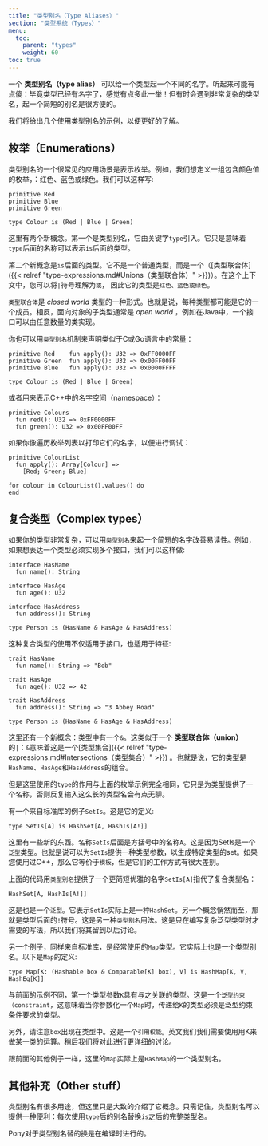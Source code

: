 ```yaml
---
title: "类型别名（Type Aliases）"
section: "类型系统（Types）"
menu:
  toc:
    parent: "types"
    weight: 60
toc: true
---
```


<!-- A __type alias__ is just a way to give a different name to a type. This may sound a bit silly: after all, types already have names! However, Pony can express some complicated types, and it can be convenient to have a short way to talk about them. -->
一个 __类型别名（type alias）__ 可以给一个类型起一个不同的名字。听起来可能有点傻：毕竟类型已经有名字了，感觉有点多此一举！但有时会遇到非常复杂的类型名，起一个简短的别名是很方便的。

<!-- We'll give a couple examples of using type aliases, just to get the feel of them. -->
我们将给出几个使用类型别名的示例，以便更好的了解。

## 枚举（Enumerations）

<!-- One way to use type aliases is to express an enumeration. For example, imagine we want to say something must either be Red, Blue or Green. We could write something like this: -->
类型别名的一个很常见的应用场景是表示枚举。例如，我们想定义一组包含颜色值的枚举，：红色、蓝色或绿色。我们可以这样写:

```pony
primitive Red
primitive Blue
primitive Green

type Colour is (Red | Blue | Green)
```

<!-- There are two new concepts in there. The first is the type alias, introduced with the keyword `type`. It just means that the name that comes after `type` will be translated by the compiler to the type that comes after `is`. -->
这里有两个新概念。第一个是类型别名，它由关键字`type`引入。它只是意味着`type`后面的名称可以表示`is`后面的类型。

<!-- The second new concept is the type that comes after `is`. It's not a single type! Instead, it's a __union__ type. You can read the `|` symbol as __or__ in this context, so the type is "Red or Blue or Green". -->
第二个新概念是`is`后面的类型。它不是一个普通类型，而是一个（[类型联合体]({{< relref "type-expressions.md#Unions（类型联合体）" >}})）。在这个上下文中，您可以将`|`符号理解为`或`， 因此它的类型是`红色、蓝色或绿色`。

<!-- A union type is a form of _closed world_ type. That is, it says every type that can possibly be a member of it. In contrast, object-oriented subtyping is usually _open world_, e.g. in Java, an interface can be implemented by any number of classes. -->
`类型联合体`是 _closed world_ 类型的一种形式。也就是说，每种类型都可能是它的一个成员。相反，面向对象的子类型通常是 _open world_ ，例如在Java中，一个接口可以由任意数量的类实现。

<!-- You can also declare constants like in C or Go like this, -->
你也可以用`类型别名`机制来声明类似于C或Go语言中的常量：
```pony
primitive Red    fun apply(): U32 => 0xFF0000FF
primitive Green  fun apply(): U32 => 0x00FF00FF
primitive Blue   fun apply(): U32 => 0x0000FFFF

type Colour is (Red | Blue | Green)
```

<!-- or namespace them like this -->
或者用来表示C++中的名字空间（namespace）：
```pony
primitive Colours
  fun red(): U32 => 0xFF0000FF
  fun green(): U32 => 0x00FF00FF
```

<!-- You might also want to iterate over the enum like this to print its name for debugging purposes -->
如果你像遍历枚举列表以打印它们的名字，以便进行调试：
```pony
primitive ColourList
  fun apply(): Array[Colour] =>
    [Red; Green; Blue]

for colour in ColourList().values() do
end
```

<!-- ## Complex types -->
## 复合类型（Complex types）

<!-- If a type is complicated, it can be nice to give it a mnemonic name. For example, if we want to say that a type must implement more than one interface, we could say: -->
如果你的类型非常复杂，可以用`类型别名`来起一个简短的名字改善易读性。例如，如果想表达一个类型必须实现多个接口，我们可以这样做:

```pony
interface HasName
  fun name(): String

interface HasAge
  fun age(): U32

interface HasAddress
  fun address(): String

type Person is (HasName & HasAge & HasAddress)
```

<!-- This use of complex types applies to traits, not just interfaces: -->
这种复合类型的使用不仅适用于接口，也适用于特征:

```pony
trait HasName
  fun name(): String => "Bob"

trait HasAge
  fun age(): U32 => 42

trait HasAddress
  fun address(): String => "3 Abbey Road"

type Person is (HasName & HasAge & HasAddress)
```

<!-- There's another new concept here: the type has a `&` in it. This is similar to the `|` of a __union__ type: it means this is an __intersection__ type. That is, it's something that must be _all_ of `HasName`, `HasAge` _and_ `HasAddress`. -->
这里还有一个新概念：类型中有一个`&`。这类似于一个 __类型联合体（union）__ 的`|`：`&`意味着这是一个[类型集合]({{< relref "type-expressions.md#Intersections（类型集合）" >}}) 。也就是说，它的类型是`HasName`、`HasAge`和`HasAddress`的组合。

<!-- But the use of `type` here is exactly the same as the enumeration example above, it's just providing a name for a type that is otherwise a bit tedious to type out over and over. -->
但是这里使用的`type`的作用与上面的枚举示例完全相同，它只是为类型提供了一个名称，否则反复输入这么长的类型名会有点无聊。

<!-- Another example, this time from the standard library, is `SetIs`. Here's the actual definition: -->
有一个来自标准库的例子`SetIs`。这是它的定义:

```pony
type SetIs[A] is HashSet[A, HashIs[A!]]
```

<!-- Again there's something new here. After the name `SetIs` comes the name `A` in square brackets. That's because `SetIs` is a __generic type__. That is, you can give a `SetIs` another type as a parameter, to make specific kinds of set. If you've used Java or C#, this will be pretty familiar. If you've used C++, the equivalent concept is templates, but they work quite differently. -->
这里有一些新的东西。名称`SetIs`后面是方括号中的名称`A`。这是因为SetIs是一个`泛型`类型。也就是说可以为`SetIs`提供一种类型参数，以生成特定类型的set。如果您使用过C++，那么它等价于`模板`，但是它们的工作方式有很大差别。

<!-- And again the use of `type` just provides a more convenient way to refer to the type we're aliasing: -->
上面的代码用`类型别名`提供了一个更简短优雅的名字`SetIs[A]`指代了复合类型名：

```pony
HashSet[A, HashIs[A!]]
```

<!-- That's another __generic type__. It means a `SetIs` is really a kind of `HashSet`. Another concept has snuck in, which is `!` types. This is a type that is the __alias__ of another type. That's tricky stuff that you only need when writing complex generic types, so we'll leave it for later. -->
这是也是一个`泛型`。它表示`SetIs`实际上是一种`HashSet`。另一个概念悄然而至，那就是类型后面的`!`符号。这是另一种`类型别名`用法。这是只在编写复杂泛型类型时才需要的写法，所以我们将其留到以后讨论。

<!-- One more example, again from the standard library, is the `Map` type that gets used a lot. It's actually a type alias. Here's the real definition of `Map`: -->
另一个例子，同样来自标准库，是经常使用的`Map`类型。它实际上也是一个类型别名。以下是`Map`的定义:

```pony
type Map[K: (Hashable box & Comparable[K] box), V] is HashMap[K, V, HashEq[K]]
```

<!-- Unlike our previous example, the first type parameter, `K`, has a type associated with it. This is a __constraint__, which means when you parameterise a `Map`, the type you pass for `K` must be a subtype of the constraint. -->
与前面的示例不同，第一个类型参数`K`具有与之关联的类型。这是一个`泛型约束（constraint`，这意味着当你参数化一个`Map`时，传递给`K`的类型必须是泛型约束条件要求的类型。

<!-- Also, notice that `box` appears in the type. This is a __reference capability__. It means there is a certain class of operations we need to be able to do with a `K`. We'll cover this in more detail later. -->
另外，请注意`box`出现在类型中。这是一个`引用权能`。英文我们我们需要使用用K来做某一类的运算。稍后我们将对此进行更详细的讨论。

<!-- Just like our other examples, all this really means is that `Map` is really a kind of `HashMap`. -->
跟前面的其他例子一样，这里的`Map`实际上是`HashMap`的一个类型别名。

<!-- ## Other stuff -->
## 其他补充（Other stuff）

<!-- Type aliases get used for a lot of things, but this gives you the general idea. Just remember that a type alias is always a convenience: you could replace every use of the type alias with the full type after the `is`. -->
类型别名有很多用途，但这里只是大致的介绍了它概念。只需记住，类型别名可以提供一种便利：每次使用`type`后的别名替换`is`之后的完整类型名。

<!-- In fact, that's exactly what the compiler does. -->
Pony对于类型别名替的换是在编译时进行的。
